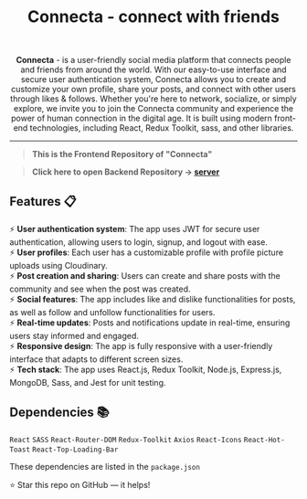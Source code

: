 <div align="center">

<h1><strong>Connecta</strong> - connect with friends</h1>

<br/>

<P><strong>Connecta</strong> - is a user-friendly social media platform that connects people and friends from around the world. With our easy-to-use interface and secure user authentication system, Connecta allows you to create and customize your own profile, share your posts, and connect with other users through likes & follows. Whether you're here to network, socialize, or simply explore, we invite you to join the Connecta community and experience the power of human connection in the digital age. It is built using modern front-end technologies, including React, Redux Toolkit, sass, and other libraries.</p>

</div>

---

> **This is the Frontend Repository of "Connecta"**

> **Click here to open Backend Repository -> [server](https://github.com/thecodophile/social-media-server)**

## Features 📋

⚡️ **User authentication system**: The app uses JWT for secure user authentication, allowing users to login, signup, and logout with ease.\
⚡️ **User profiles**: Each user has a customizable profile with profile picture uploads using Cloudinary.\
⚡️ **Post creation and sharing**: Users can create and share posts with the community and see when the post was created.\
⚡️ **Social features**: The app includes like and dislike functionalities for posts, as well as follow and unfollow functionalities for users.\
⚡️ **Real-time updates**: Posts and notifications update in real-time, ensuring users stay informed and engaged.\
⚡️ **Responsive design**: The app is fully responsive with a user-friendly interface that adapts to different screen sizes.\
⚡️ **Tech stack**: The app uses React.js, Redux Toolkit, Node.js, Express.js, MongoDB, Sass, and Jest for unit testing.

## Dependencies 📚

`React` `SASS` `React-Router-DOM` `Redux-Toolkit` `Axios` `React-Icons` `React-Hot-Toast` `React-Top-Loading-Bar`

These dependencies are listed in the `package.json`

⭐ Star this repo on GitHub — it helps!
